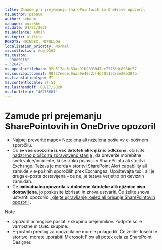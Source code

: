 ```yaml
---
title: Zamude pri prejemanju SharePointovih in OneDrive opozoril
ms.author: pebaum
author: pebaum
manager: mnirkhe
ms.date: 04/21/2020
ms.audience: Admin
ms.topic: article
ROBOTS: NOINDEX, NOFOLLOW
localization_priority: Normal
ms.collection: Adm_O365
ms.custom:
- "9000118"
- "2642"
ms.openlocfilehash: 92e517ae6e83aa91b9838047ec77759dc893bc57
ms.sourcegitcommit: 90f37eebec9aaa9e49c2cf4d201152c5e20e384b
ms.translationtype: MT
ms.contentlocale: sl-SI
ms.lasthandoff: 08/17/2020
ms.locfileid: "46785681"
---
```

# <a name="delays-in-receiving-sharepoint-and-onedrive-alerts"></a>Zamude pri prejemanju SharePointovih in OneDrive opozoril

- Najprej preverite mapo» Neželena ali neželena pošta «v e-poštnem sporočilu.
- Če **so vsa opozorila iz več datotek ali knjižnic odložena**, obiščite [nadzorno ploščo za zdravstveno stanje](https://portal.office.com/adminportal/home?ref=/servicehealth) , da preverite morebitne svetovalce/incidente, ki se lahko pojavijo v SharePointu ali storitvi Exchange. Težava je morda v storitvi SharePoint Alert capability ali zamude v e-poštnih sporočilih prek Exchangea. Upoštevajte tudi, ali je druga e-pošta dostavljena – če ne, je težava verjetno pri deviznih zamudah.
- Če **individualna opozorila iz določene datoteke ali knjižnice niso dostavljena**, jo poskusite izbrisati in znova ustvariti. Če želite znova ustvariti opozorilo [, glejte upravljanje, ogled ali brisanje SharePointovih opozoril](https://support.microsoft.com/office/99dfb19c-9a90-4a8c-aba1-aa8c8afb0de2) .

> [!NOTE]
> - Opozoril ni mogoče poslati v skupino prejemnikov. Podprte so le varnostne in O365 skupine.
> - E-poštnih predlog za opozorila ne morete prilagoditi. Če želite doseči te storitve, morate uporabiti Microsoft Flow ali potek dela za SharePoint Designer.
